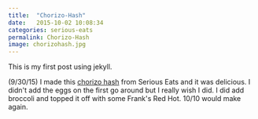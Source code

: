 ```yaml
---
title:  "Chorizo-Hash"
date:   2015-10-02 10:08:34
categories: serious-eats 
permalink: Chorizo-Hash
image: chorizohash.jpg
---
```


This is my first post using jekyll.

(9/30/15) I made this <a href="http://www.seriouseats.com/recipes/2014/04/crispy-potato-and-chorizo-hash-recipe.html" target="_blank">chorizo hash</a> from Serious Eats and it was delicious. I didn't add the eggs on the first go around but I really wish I did. I did add broccoli and topped it off with some Frank's Red Hot.
10/10 would make again.

